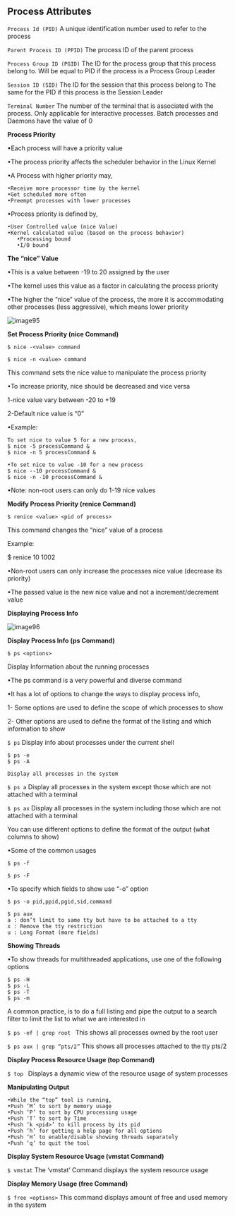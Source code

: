 ## Process Attributes

`Process Id (PID)` A unique identification number used to refer to the process

`Parent Process ID (PPID)` The process ID of the parent process

`Process Group ID (PGID)` The ID for the process group that this process belong to. Will be equal to PID if the process is a Process Group Leader

`Session ID (SID)` The ID for the session that this process belong to The same for the PID if this process is the Session Leader

`Terminal Number` The number of the terminal that is associated with the process. Only applicable for interactive processes. Batch processes and Daemons have the value of 0


**Process Priority**

•Each process will have a priority value

•The process priority affects the scheduler behavior in the Linux Kernel

•A Process with higher priority may,

```
•Receive more processor time by the kernel
•Get scheduled more often
•Preempt processes with lower processes
```

•Process priority is defined by,

```
•User Controlled value (nice Value)
•Kernel calculated value (based on the process behavior)
   •Processing bound
   •I/O bound
```

**The “nice” Value**

•This is a value between -19 to 20 assigned by the user

•The kernel uses this value as a factor in calculating the process priority

•The higher the “nice” value of the process, the more it is accommodating other processes (less aggressive), which means lower priority


![image95](https://github.com/user-attachments/assets/b8dbc517-a186-4754-9cd3-97e3145851eb)


**Set Process Priority (nice Command)**

`$ nice -<value> command`

`$ nice -n <value> command`

This command sets the nice value to manipulate the process priority

•To increase priority, nice should be decreased and vice versa

1-nice value vary between -20 to +19

2-Default nice value is “0”

•Example:

```
To set nice to value 5 for a new process,
$ nice -5 processCommand &
$ nice -n 5 processCommand &
```

```
•To set nice to value -10 for a new process
$ nice --10 processCommand &
$ nice -n -10 processCommand &
```

•Note: non-root users can only do 1-19 nice values


**Modify Process Priority (renice Command)**

`$ renice <value> <pid of process>`

This command changes the “nice” value of a process

Example:

$ renice 10 1002

•Non-root users can only increase the processes nice value (decrease its priority)

•The passed value is the new nice value and not a increment/decrement value

**Displaying Process Info**


![image96](https://github.com/user-attachments/assets/34344adf-5d82-4c4e-9f8a-ab126e3aed90)


**Display Process Info (ps Command)**

`$ ps <options>`

Display Information about the running processes

•The ps command is a very powerful and diverse command

•It has a lot of options to change the ways to display process info,

1- Some options are used to define the scope of which processes to show

2- Other options are used to define the format of the listing and which information to show


`$ ps` Display info about processes under the current shell

```
$ ps -e
$ ps -A

Display all processes in the system
```

`$ ps a` Display all processes in the system except those which are not attached with a terminal

`$ ps ax` Display all processes in the system including those which are not attached with a terminal


You can use different options to define the format of the output (what columns to show)

•Some of the common usages

`$ ps -f`

`$ ps -F`

•To specify which fields to show use “-o” option

`$ ps -o pid,ppid,pgid,sid,command`

```
$ ps aux
a : don’t limit to same tty but have to be attached to a tty
x : Remove the tty restriction
u : Long Format (more fields)
```

**Showing Threads**

•To show threads for multithreaded applications, use one of the following options

```
$ ps -H
$ ps -L
$ ps -T
$ ps -m
```

A common practice, is to do a full listing and pipe the output to a search filter to limit the list to what we are interested in

`$ ps -ef | grep root ` This shows all processes owned by the root user


`$ ps aux | grep “pts/2”` This shows all processes attached to the tty pts/2

**Display Process Resource Usage (top Command)**

`$ top `  Displays a dynamic view of the resource usage of system processes

**Manipulating Output**

```
•While the “top” tool is running,
•Push ‘M’ to sort by memory usage
•Push ‘P’ to sort by CPU processing usage
•Push ‘T’ to sort by Time
•Push ‘k <pid>’ to kill process by its pid
•Push ‘h’ for getting a help page for all options
•Push ‘H’ to enable/disable showing threads separately
•Push ‘q’ to quit the tool
```

**Display System Resource Usage (vmstat Command)**

`$ vmstat` The ‘vmstat’ Command displays the system resource usage

**Display Memory Usage (free Command)**

`$ free <options>` This command displays amount of free and used memory in the system
























